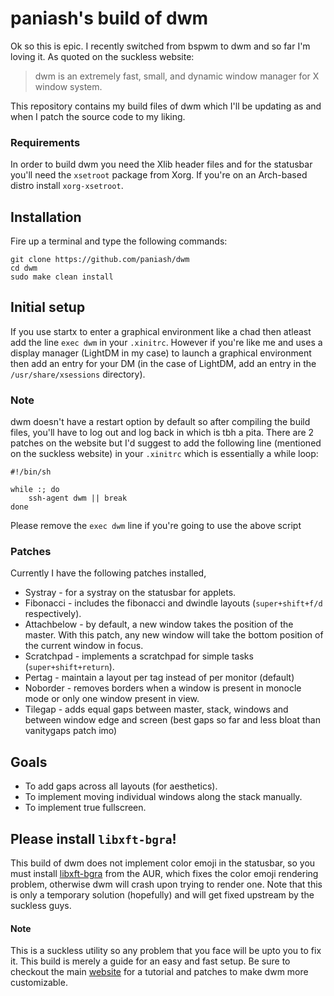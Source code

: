 # paniash's build of dwm
Ok so this is epic. I recently switched from bspwm to dwm and so far I'm loving it. As quoted on the suckless website:

> dwm is an extremely fast, small, and dynamic window manager for X window system. 

This repository contains my build files of dwm which I'll be updating as and when I patch the source code to my liking.

### Requirements
In order to build dwm you need the Xlib header files and for the statusbar you'll need the `xsetroot` package from Xorg. If you're on an Arch-based distro install `xorg-xsetroot`.

## Installation
Fire up a terminal and type the following commands:
```
git clone https://github.com/paniash/dwm
cd dwm
sudo make clean install
```

## Initial setup
If you use startx to enter a graphical environment like a chad then atleast add the line `exec dwm`
in your `.xinitrc`. However if you're like me and uses a display manager (LightDM in my case) to
launch a graphical environment then add an entry for your DM (in the case of LightDM, add an entry in
the `/usr/share/xsessions` directory).

### Note
dwm doesn't have a restart option by default so after compiling the build files, you'll have to log
out and log back in which is tbh a pita. There are 2 patches on the website but I'd suggest to add
the following line (mentioned on the suckless website) in your `.xinitrc` which is essentially a while loop:
```
#!/bin/sh

while :; do
	ssh-agent dwm || break
done	
```

Please remove the `exec dwm` line if you're going to use the above script

### Patches
Currently I have the following patches installed,
* Systray - for a systray on the statusbar for applets.
* Fibonacci - includes the fibonacci and dwindle layouts (`super+shift+f/d` respectively).
* Attachbelow - by default, a new window takes the position of the master. With this patch, any new window will take the bottom position of the current window in focus.
* Scratchpad - implements a scratchpad for simple tasks (`super+shift+return`).
* Pertag - maintain a layout per tag instead of per monitor (default)
* Noborder - removes borders when a window is present in monocle mode or only one window present in view.
* Tilegap - adds equal gaps between master, stack, windows and between window edge and screen (best gaps so far and less bloat than vanitygaps patch imo)

## Goals
* To add gaps across all layouts (for aesthetics).
* To implement moving individual windows along the stack manually.
* To implement true fullscreen.

## Please install `libxft-bgra`!
This build of dwm does not implement color emoji in the statusbar, so you must install [libxft-bgra](https://aur.archlinux.org/packages/libxft-bgra/) from the AUR, which fixes the color emoji rendering problem, otherwise dwm will crash upon trying to render one. Note that this is only a temporary solution (hopefully) and will get fixed upstream by the suckless guys.

#### Note
This is a suckless utility so any problem that you face will be upto you to fix it. This build is
merely a guide for an easy and fast setup. Be sure to checkout the main
[website](https://dwm.suckless.org) for a tutorial and
patches to make dwm more customizable.
